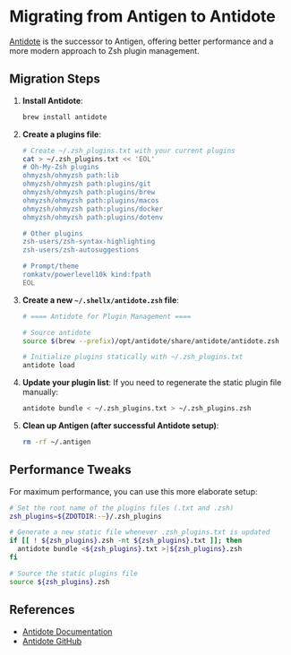 # Migrating from Antigen to Antidote

[Antidote](https://getantidote.github.io/) is the successor to Antigen, offering better performance and a more modern approach to Zsh plugin management.

## Migration Steps

1. **Install Antidote**:
   ```zsh
   brew install antidote
   ```

2. **Create a plugins file**:
   ```zsh
   # Create ~/.zsh_plugins.txt with your current plugins
   cat > ~/.zsh_plugins.txt << 'EOL'
   # Oh-My-Zsh plugins
   ohmyzsh/ohmyzsh path:lib
   ohmyzsh/ohmyzsh path:plugins/git
   ohmyzsh/ohmyzsh path:plugins/brew
   ohmyzsh/ohmyzsh path:plugins/macos
   ohmyzsh/ohmyzsh path:plugins/docker
   ohmyzsh/ohmyzsh path:plugins/dotenv

   # Other plugins
   zsh-users/zsh-syntax-highlighting
   zsh-users/zsh-autosuggestions
   
   # Prompt/theme
   romkatv/powerlevel10k kind:fpath
   EOL
   ```

3. **Create a new `~/.shellx/antidote.zsh` file**:
   ```zsh
   # ==== Antidote for Plugin Management ====
   
   # Source antidote
   source $(brew --prefix)/opt/antidote/share/antidote/antidote.zsh
   
   # Initialize plugins statically with ~/.zsh_plugins.txt
   antidote load
   ```

4. **Update your plugin list**:
   If you need to regenerate the static plugin file manually:
   ```zsh
   antidote bundle < ~/.zsh_plugins.txt > ~/.zsh_plugins.zsh
   ```

5. **Clean up Antigen (after successful Antidote setup)**:
   ```zsh
   rm -rf ~/.antigen
   ```

## Performance Tweaks

For maximum performance, you can use this more elaborate setup:

```zsh
# Set the root name of the plugins files (.txt and .zsh)
zsh_plugins=${ZDOTDIR:-~}/.zsh_plugins

# Generate a new static file whenever .zsh_plugins.txt is updated
if [[ ! ${zsh_plugins}.zsh -nt ${zsh_plugins}.txt ]]; then
  antidote bundle <${zsh_plugins}.txt >|${zsh_plugins}.zsh
fi

# Source the static plugins file
source ${zsh_plugins}.zsh
```

## References
- [Antidote Documentation](https://getantidote.github.io/)
- [Antidote GitHub](https://github.com/mattmc3/antidote) 